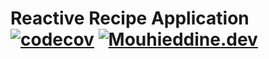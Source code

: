 # Reactive Recipe Application [![codecov](https://codecov.io/gh/BIRSAx2/reactive-mongodb-recipe-application/branch/master/graph/badge.svg?token=w5iufaUHs3)](https://codecov.io/gh/BIRSAx2/reactive-mongodb-recipe-application) [![Mouhieddine.dev](https://circleci.com/gh/BIRSAx2/reactive-mongodb-recipe-application.svg?style=svg)](https://app.circleci.com/pipelines/github/BIRSAx2/reactive-mongodb-recipe-application)